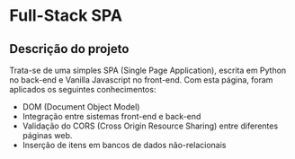 # Full-Stack SPA

## Descrição do projeto
Trata-se de uma simples SPA (Single Page Application), escrita em Python no back-end e  Vanilla Javascript no front-end. Com esta página, foram aplicados os seguintes conhecimentos:
* DOM (Document Object Model)
* Integração entre sistemas front-end e back-end
* Validação do CORS (Cross Origin Resource Sharing) entre diferentes páginas web.
* Inserção de itens em bancos de dados não-relacionais